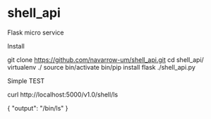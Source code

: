 # shell_api
Flask micro service 

Install

git clone https://github.com/navarrow-um/shell_api.git
cd shell_api/
virtualenv ./
source bin/activate
bin/pip install flask
./shell_api.py

Simple TEST

curl http://localhost:5000/v1.0/shell/ls

{
  "output": "/bin/ls"
}
